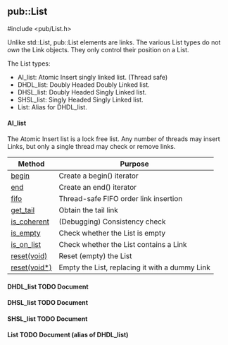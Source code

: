 <!-- -------------------------------------------------------------------------
//
//       Copyright (c) 2023 Frank Eskesen.
//
//       This file is free content, distributed under the MIT license.
//       (See accompanying file LICENSE.MIT or the original contained
//       within https://opensource.org/licenses/MIT)
//
//----------------------------------------------------------------------------
//
// Title-
//       ~/doc/cpp/List.md
//
// Purpose-
//       List.h reference manual
//
// Last change date-
//       2023/07/28
//
-------------------------------------------------------------------------- -->
## pub::List
\#include <pub/List.h>

Unlike std::List<T>, pub::List elements are links.
The various List types do not *own* the Link objects.
They only control their position on a List.

The List types:

- AI_list<T>: Atomic Insert singly linked list. (Thread safe)
- DHDL_list<T>: Doubly Headed Doubly Linked list.
- DHSL_list<T>: Doubly Headed Singly Linked list.
- SHSL_list<T>: Singly Headed Singly Linked list.
- List<T>: Alias for DHDL_list<T>.

#### AI_list

The Atomic Insert list is a lock free list.
Any number of threads may insert Links, but only a single thread may check or
remove links.

| Method | Purpose |
|--------|---------|
| [begin](./pub_list-ai.md) | Create a begin() iterator |
| [end](./pub_list-ai.md) | Create an end() iterator |
| [fifo](./pub_list-ai.md) | Thread-safe FIFO order link insertion |
| [get_tail](./pub_list-ai.md) | Obtain the tail link |
| [is_coherent](./pub_list-ai.md) | (Debugging) Consistency check |
| [is_empty](./pub_list-ai.md) | Check whether the List is empty |
| [is_on_list](./pub_list-ai.md) | Check whether the List contains a Link |
| [reset(void)](./pub_list-ai.md) | Reset (empty) the List |
| [reset(void*)](./pub_list-ai.md) | Empty the List, replacing it with a dummy Link |

#### DHDL_list __TODO__ Document
#### DHSL_list __TODO__ Document
#### SHSL_list __TODO__ Document
#### List __TODO__ Document (alias of DHDL_list)

